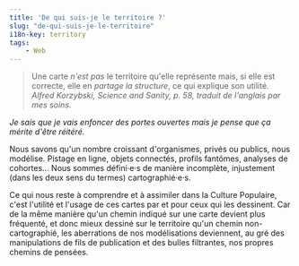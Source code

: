 ```yaml
---
title: 'De qui suis-je le territoire ?'
slug: "de-qui-suis-je-le-territoire"
i18n-key: territory
tags:
    - Web
---
```


> Une carte _n'est pas_ le territoire qu'elle représente mais, si elle est correcte, elle en _partage la structure_, ce qui explique son utilité.
> <cite>Alfred Korzybski, Science and Sanity, p. 58, traduit de l'anglais par mes soins.</cite>

_Je sais que je vais enfoncer des portes ouvertes mais je pense que ça mérite d'être réitéré._

Nous savons qu'un nombre croissant d'organismes, privés ou publics, nous modélise. Pistage en ligne, objets connectés, profils fantômes, analyses de cohortes… Nous sommes défini·e·s de manière incomplète, injustement (dans les deux sens du termes) cartographié·e·s.

Ce qui nous reste à comprendre et à assimiler dans la Culture Populaire, c'est l'utilité et l'usage de ces cartes par et pour ceux qui les dessinent. Car de la même manière qu'un chemin indiqué sur une carte devient plus fréquenté, et donc mieux dessiné sur le territoire qu'un chemin non-cartographié, les aberrations de nos modélisations deviennent, au gré des manipulations de fils de publication et des bulles filtrantes, nos propres chemins de pensées.